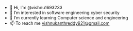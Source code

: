 - 👋 Hi, I’m @vishnu1693233
- 👀 I’m interested in software engineering cyber security
- 🌱 I’m currently learning Computer science and engineering
- 📫 To reach me vishnukanthreddy921@gmail.com

<!---
vishnu1693233/vishnu1693233 is a ✨ special ✨ repository because its `README.md` (this file) appears on your GitHub profile.
You can click the Preview link to take a look at your changes.
--->
